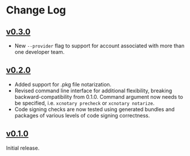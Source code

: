 # Change Log

## [v0.3.0](https://github.com/akeru-inc/xcnotary/releases/tag/v0.3.0)

* New `--provider` flag to support for account associated with more than one developer team.

## [v0.2.0](https://github.com/akeru-inc/xcnotary/releases/tag/v0.2.0)

* Added support for .pkg file notarization.
* Revised command line interface for additional flexibility, breaking backward-compatibility from 0.1.0. Command argument now needs to be specified, i.e. `xcnotary precheck` or `xcnotary notarize`.
* Code signing checks are now tested using generated bundles and packages of various levels of code signing correctness.

## [v0.1.0](https://github.com/akeru-inc/xcnotary/releases/tag/v0.1.0)

Initial release.
